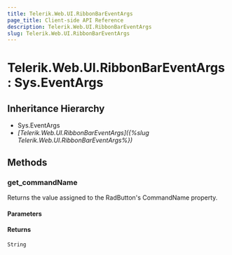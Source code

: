 ```yaml
---
title: Telerik.Web.UI.RibbonBarEventArgs
page_title: Client-side API Reference
description: Telerik.Web.UI.RibbonBarEventArgs
slug: Telerik.Web.UI.RibbonBarEventArgs
---
```


# Telerik.Web.UI.RibbonBarEventArgs : Sys.EventArgs

## Inheritance Hierarchy

* Sys.EventArgs
* *[Telerik.Web.UI.RibbonBarEventArgs]({%slug Telerik.Web.UI.RibbonBarEventArgs%})*


## Methods

### get_commandName

Returns the value assigned to the RadButton's CommandName property.

#### Parameters

#### Returns

`String` 

